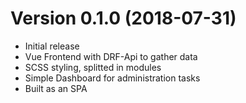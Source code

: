 Version 0.1.0 (2018-07-31)
==========================

- Initial release
- Vue Frontend with DRF-Api to gather data
- SCSS styling, splitted in modules
- Simple Dashboard for administration tasks
- Built as an SPA
